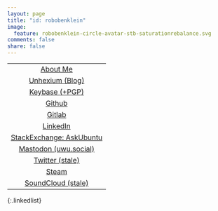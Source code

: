 ```yaml
---
layout: page
title: "id: robobenklein"
image:
  feature: robobenklein-circle-avatar-stb-saturationrebalance.svg
comments: false
share: false
---
```

<style>
.entry-image img {
  min-width: unset;
}
@media (max-width: 768px) {
  .entry-image img {
    top: 0%;
    bottom: unset;
  }
}
@media (min-width: 768px) {
  .entry-image img {
    top: -30%;
    bottom: -50%;
    right: -70vw;
  }
}
.entry-image {
  background-color: #000;
}
.linkedlist td {
  position: relative;
  overflow: hidden;
  transform: translate3d(0, 0, 0);
}
.linkedlist td:after {
  content: "";
  display: block;
  position: absolute;
  width: 100%;
  height: 100%;
  top: 0;
  left: 0;
  pointer-events: none;
  background-image: radial-gradient(circle, #000 10%, transparent 10.01%);
  background-repeat: no-repeat;
  background-position: 50%;
  transform: scale(0, 0);
  opacity: 0;
  transition: 1s;
}
.linkedlist td:hover:after {
  transform: scale(0, 0);
  opacity: .2;
  transition: transform .2s, opacity 0.6s;
  background-image: radial-gradient(circle, #000 10%, transparent 10.01%);
  background-repeat: no-repeat;
  background-position: 50%;
  transform: scale(10, 10);
}
.linkedlist thead {
  display: none;
}
.linkedlist td {
  display: block;
  font-weight: 800;
  font-size: 1.1em;
  border: 2px solid #000;
  margin: 8px 0px;
  width: 100%;
}
.linkedlist td:hover {
  transition: all 0.3s ease;
  border: 2px solid #ed2024;
}
.linkedlist a {
  padding: 10px 0px;
  display: block;
  width: 100%;
  color: unset;
}
.linkedlist a:hover {
  color: inherit;
}
.titling {
  text-align: center;
}
</style>

|  |
|:---:|
| [About Me](/about/) |
| [Unhexium (Blog)](/) |
| [Keybase (+PGP)](https://keybase.io/robobenklein) |
| [Github](https://github.com/robobenklein/) |
| [Gitlab](https://gitlab.com/robobenklein/) |
| [LinkedIn](https://linkedin.com/in/robobenklein) |
| [StackExchange: AskUbuntu](https://askubuntu.com/users/162914/robobenklein) |
| [Mastodon (uwu.social)](https://uwu.social/@robobenklein) |
| [Twitter (stale)](https://twitter.com/robobenklein) |
| [Steam](https://steamcommunity.com/id/robobenklein/) |
| [SoundCloud (stale)](https://soundcloud.com/robobenklein) |
{:.linkedlist}
